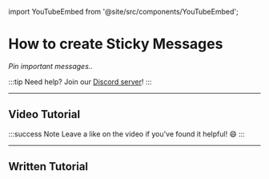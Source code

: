 import YouTubeEmbed from '@site/src/components/YouTubeEmbed';

# How to create Sticky Messages
*Pin important messages..*

:::tip
Need help? Join our [Discord server](https://dsc.gg/inventutor)!
:::

***

## Video Tutorial

<YouTubeEmbed videoId="oahLdtxzfUc" title="YouTube Video" />

:::success Note
Leave a like on the video if you've found it helpful! 😄
:::

***

## Written Tutorial


